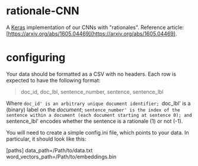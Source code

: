 # rationale-CNN
A [Keras](http://keras.io/) implementation of our CNNs with "rationales". Reference article: [https://arxiv.org/abs/1605.04469](https://arxiv.org/abs/1605.04469).

# configuring
Your data should be formatted as a CSV with no headers. Each row is expected to have the following format: 

> doc_id, doc_lbl, sentence_number, sentence, sentence_lbl

Where `doc_id' is an arbitrary unique document identifier; `doc_lbl' is a (binary) label on the *document*; `sentence_number' is the index of the sentence within a document (each document starting at sentence 0); and `sentence_lbl' encodes whether the sentence is a rationale (1) or not (-1).

You will need to create a simple config.ini file, which points to your data. In particular, it should look like this:

[paths]
data_path=/Path/to/data.txt
word_vectors_path=/Path/to/embeddings.bin




